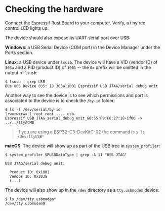 # Checking the hardware

Connect the Espressif Rust Board to your computer. Verify, a tiny red control LED lights up.

The device should also expose its UART serial port over USB:

**Windows**: a USB Serial Device (COM port) in the Device Manager under the Ports section.

**Linux**: a USB device under `lsusb`.
The device will have a VID (vendor ID) of `303a` and a PID (product ID) of `1001` -- the `0x` prefix will be omitted in the output of `lsusb`:

``` console
$ lsusb | grep USB
Bus 006 Device 035: ID 303a:1001 Espressif USB JTAG/serial debug unit
```

Another way to see the device is to see which permissions and port is associated to the device is to check the `/by-id` folder:
``` console
$ ls -l /dev/serial/by-id
lrwxrwxrwx 1 root root .... usb-Espressif_USB_JTAG_serial_debug_unit_60:55:F9:C0:27:18-if00 -> ../../ttyACM0

```
> If you are using a ESP32-C3-DevKitC-02 the command is `$ ls /dev/ttyUSB*`

**macOS**: The device will show up as part of the USB tree in `system_profiler`:

```console
$ system_profiler SPUSBDataType | grep -A 11 "USB JTAG"

USB JTAG/serial debug unit:

  Product ID: 0x1001
  Vendor ID: 0x303a
  (...)
```

The device will also show up in the `/dev` directory as a `tty.usbmodem` device:

``` console
$ ls /dev/tty.usbmodem*
/dev/tty.usbmodem0
```
